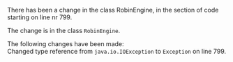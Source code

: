 There has been a change in the class RobinEngine, in the section of code starting on line nr 799.
  
The change is in the class ```RobinEngine```.
  
The following changes have been made:  
Changed type reference from ```java.io.IOException``` to ```Exception``` on line 799.  
